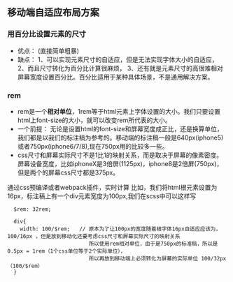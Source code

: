 ## 移动端自适应布局方案
### 用百分比设置元素的尺寸
  - 优点： (直接简单粗暴)
  - 缺点： 1、可以实现元素尺寸的自适应，但是无法实现字体大小的自适应，
        2、而且尺寸转化为百分比计算很麻烦，
        3、还有就是元素尺寸的高很难相对屏幕宽度设置百分比。百分比适用于某种具体场景，不是通用解决方案。
### rem
  - rem是一个**相对单位**，1rem等于html元素上字体设置的大小。我们只要设置html上font-size的大小，就可以改变rem所代表的大小。
  - 一个前提： 无论是设置html的font-size和屏幕宽度成正比，还是换算单位，我们都是以我们的标注稿为参考的。移动端的标注稿一般是640px(iphone5)或者750px(iphone6/7/8),现在750px用的比较多一些。
  - css尺寸和屏幕实际尺寸不是1比1的映射关系，而是取决于屏幕的像素密度。屏幕设备宽度，比如iphoneX是3倍屏(1125px)，iphone8是2倍屏(750px)，
  但是两个的屏幕css尺寸都是375px。

  通过css预编译或者webpack插件，实时计算 比如，我们将html根元素设置为16px，标注稿上有一个div元素宽度为100px,我们在scss中可以这样写
```
  $rem: 32rem;

  div{
    width: 100/$rem;   // 原本为了让100px的宽度随着根字体16px自适应应该为，100/16px ，但是放到移动化还要考虑css尺寸和屏幕实际尺寸的映射关系
                          所以使用rem相对单位，由于是750px的标准稿，所以是0.5px = 1rem（1个css单位等于2个实际单位），
                          所以再放到移动端上必须转化为屏幕的实际单位 100/32px（100/$rem）
  }
```